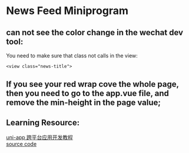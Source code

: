# News Feed Miniprogram
## can not see the color change in the wechat dev tool:
You need to make sure that class not calls in the view:  
```
<view class="news-title">
```
## If you see your red wrap cove the whole page, then you need to go to the app.vue file, and remove the min-height in the page value;  

   
## Learning Resource: 

[uni-app 跨平台应用开发教程](https://ke.qq.com/user/index/index.html#/plan/cid=323825&tid=100384338&term_id=100384338)  
[source code](https://ke.qq.com/course/323825)  